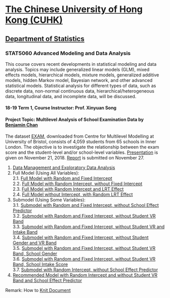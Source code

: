 # [The Chinese University of Hong Kong (CUHK)](http://www.cuhk.edu.hk/english/index.html)
## [Department of Statistics](http://www.sta.cuhk.edu.hk/home.aspx)
### STAT5060 Advanced Modeling and Data Analysis
This course covers recent developments in statistical modeling and data analysis. Topics may include generalized linear models (GLM), mixed effects models, hierarchical models, mixture models, generalized additive models, hidden Markov model, Bayesian network, and other advanced statistical models. Statistical analysis for different types of data, such as discrete data, non-normal continuous data, hierarchical/heterogeneous data, longitudinal data, and incomplete data, will be discussed.

#### 18-19 Term 1, Course Instructor: Prof. Xinyuan Song
#### Project Topic: Multilevel Analysis of School Examination Data by [Benjamin Chan](www.linkedin.com/in/benjamin-chan-chun-ho)
The dataset [EXAM](http://www.bristol.ac.uk/cmm/learning/mmsoftware/data-rev.html), downloaded from Centre for Multilevel Modelling at University of Bristol, consists of 4,059 students from 65 schools in Inner London. The objective is to investigate the relationship between the exam score and the student-level and/or school-level variables. [Presentation](https://github.com/BenjaminChanChunHo/Advanced-Modeling-and-Data-Analysis/blob/master/Presentation_Slide_Benjamin_Chan.pdf) is given on November 21, 2018. [Report](https://github.com/BenjaminChanChunHo/Advanced-Modeling-and-Data-Analysis/blob/master/Report_Benjamin_Chan.pdf) is submitted on November 27.
1. [Data Management and Exploratory Data Analysis](http://rpubs.com/Benjamin_Chan_Chun_Ho/STAT5060_Exploratory_Data_Analysis)
2. Full Model (Using All Variables): </br>
2.1. [Full Model with Random and Fixed Intercept](http://rpubs.com/Benjamin_Chan_Chun_Ho/STAT5060_Full_Model_2) </br>
2.2. [Full Model with Random Intercept, without Fixed Intercept](http://rpubs.com/Benjamin_Chan_Chun_Ho/Full_Model_3) </br>
2.3. [Full Model with Random Intercept and LRT Effect](http://rpubs.com/Benjamin_Chan_Chun_Ho/Full_Model_4) </br>
2.4. [Full Model without Intercept, with Random LRT Effect](http://rpubs.com/Benjamin_Chan_Chun_Ho/Full_Model_5)
3. Submodel (Using Some Variables): </br>
3.1. [Submodel with Random and Fixed Intercept, without School Effect Predictor](http://rpubs.com/Benjamin_Chan_Chun_Ho/Full_Model_6) </br>
3.2. [Submodel with Random and Fixed Intercept, without Student VR Band](http://rpubs.com/Benjamin_Chan_Chun_Ho/Full_Model_7) </br>
3.3. [Submodel with Random and Fixed Intercept, without Student VR and Intake Band](http://rpubs.com/Benjamin_Chan_Chun_Ho/Full_Model_8) </br>
3.4. [Submodel with Random and Fixed Intercept, without Student Gender and VR Band](http://rpubs.com/Benjamin_Chan_Chun_Ho/Full_Model_9) </br>
3.5. [Submodel with Random and Fixed Intercept, without Student VR Band, School Gender](http://rpubs.com/Benjamin_Chan_Chun_Ho/Full_Model_10) </br>
3.6. [Submodel with Random and Fixed Intercept, without Student VR Band, School Intake Score](http://rpubs.com/Benjamin_Chan_Chun_Ho/Full_Model_11) </br>
3.7. [Submodel with Random Intercept, without School Effect Predictor](http://rpubs.com/Benjamin_Chan_Chun_Ho/Full_Model_12) </br>
4. [Recommended Model with Random Intercept and without Student VR Band and School Effect Predictor](http://rpubs.com/Benjamin_Chan_Chun_Ho/Full_Model_13)

Remark: How to [Knit Document](https://raw.githubusercontent.com/BenjaminChanChunHo/Advanced-Modeling-and-Data-Analysis/master/Knit%20Document.PNG)
